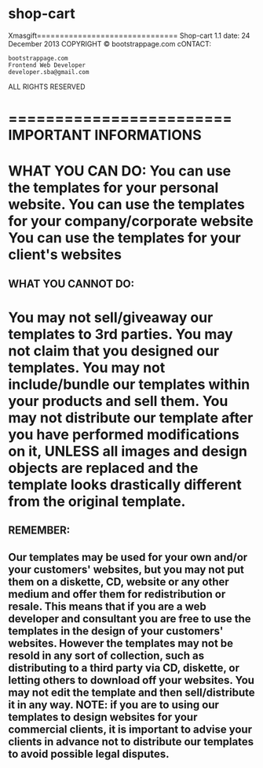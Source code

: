 # shop-cart
Xmasgift===============================
Shop-cart 1.1 date: 24 December 2013
COPYRIGHT © bootstrappage.com
cONTACT: 

	bootstrappage.com
	Frontend Web Developer
	developer.sba@gmail.com

ALL RIGHTS RESERVED

========================
IMPORTANT INFORMATIONS
========================

WHAT YOU CAN DO:
You can use the templates for your personal website.
You can use the templates for your company/corporate website
You can use the templates for your client's websites 
====================================================


WHAT YOU CANNOT DO:
-------------------
You may not sell/giveaway our templates to 3rd parties.
You may not claim that you designed our templates.
You may not include/bundle our templates within your products and sell them.
You may not distribute our template after you have performed modifications on it, 
UNLESS all images and design objects are replaced and the template looks drastically different from the original template.
=========================================================================================================================

REMEMBER:
---------
Our templates may be used for your own and/or your customers' websites, but you 
may not put them on a diskette, CD, website or any other medium and offer them 
for redistribution or resale. This means that if you are a web developer and 
consultant you are free to use the templates in the design of your customers' 
websites. However the templates may not be resold in any sort of collection, 
such as distributing to a third party via CD, diskette, or letting others to 
download off your websites. You may not edit the template and then sell/distribute 
it in any way. NOTE: if you are to using our templates to design websites for 
your commercial clients, it is important to advise your clients in advance not 
to distribute our templates to avoid possible legal disputes.
---------------------------------------------------------------------------------
